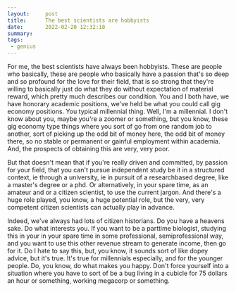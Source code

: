 ```yaml
---
layout:     post
title:      The best scientists are hobbyists
date:       2022-02-20 12:32:18
summary:    
tags:
 - genius
---
```


For me, the best scientists have always been hobbyists. These are people who basically, these are people who basically have a passion that's so deep and so profound for the love for their field, that is so strong that they're willing to basically just do what they do without expectation of material reward, which pretty much describes our condition. You and I both have, we have honorary academic positions, we've held be what you could call gig economy positions. You typical millennial thing. Well, I'm a millennial. I don't know about you, maybe you're a zoomer or something, but you know, these gig economy type things where you sort of go from one random job to another, sort of picking up the odd bit of money here, the odd bit of money there, so no stable or permanent or gainful employment within academia. And, the prospects of obtaining this are very, very poor. 

But that doesn't mean that if you're really driven and committed, by passion for your field, that you can't pursue independent study be it in a structured context, ie through a university, ie in pursuit of a researchbased degree, like a master's degree or a phd. Or alternatively, in your spare time, as an amateur and or a citizen scientist, to use the current jargon. And there's a huge role played, you know, a huge potential role, but the very, very competent citizen scientists can actually play in advance. 

Indeed, we've always had lots of citizen historians. Do you have a heavens sake. Do what interests you. If you want to be a parttime biologist, studying this in your in your spare time in some professional, semiprofessional way, and you want to use this other revenue stream to generate income, then go for it. Do I hate to say this, but, you know, it sounds sort of like dopey advice, but it's true. It's true for millennials especially, and for the younger people. Do, you know, do what makes you happy. Don't force yourself into a situation where you have to sort of be a bug living in a cubicle for 75 dollars an hour or something, working megacorp or something.